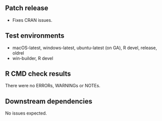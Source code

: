 ## Patch release

- Fixes CRAN issues.

## Test environments

* macOS-latest, windows-latest, ubuntu-latest (on GA), R devel, release, oldrel
* win-builder, R devel

## R CMD check results

There were no ERRORs, WARNINGs or NOTEs.

## Downstream dependencies

No issues expected.
